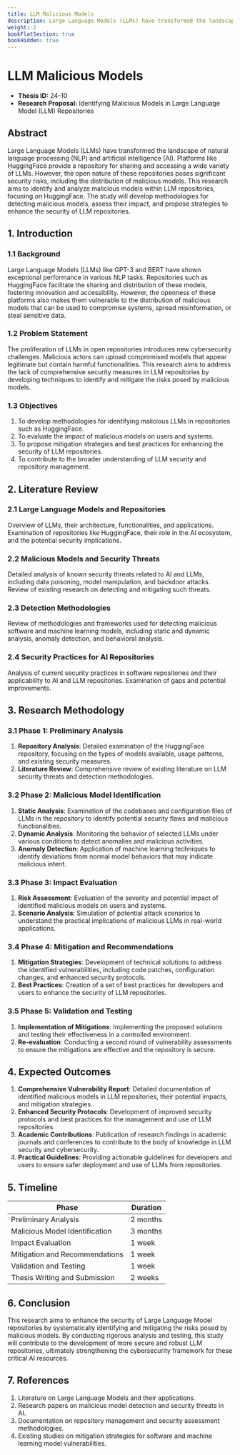 ```yaml
---
title: LLM Malicious Models
description: Large Language Models (LLMs) have transformed the landscape of natural language processing (NLP) and artificial intelligence (AI). Platforms like HuggingFace provide a repository for sharing and accessing a wide variety of LLMs. However, the open nature of these repositories poses significant security risks, including the distribution of malicious models. This research aims to identify and analyze malicious models within LLM repositories, focusing on HuggingFace. The study will develop methodologies for detecting malicious models, assess their impact, and propose strategies to enhance the security of LLM repositories.
weight: 2
bookFlatSection: true
bookHidden: true
---
```


# LLM Malicious Models

- **Thesis ID:** 24-10
- **Research Proposal:** Identifying Malicious Models in Large Language Model (LLM) Repositories

## Abstract

Large Language Models (LLMs) have transformed the landscape of natural language processing (NLP) and artificial intelligence (AI). Platforms like HuggingFace provide a repository for sharing and accessing a wide variety of LLMs. However, the open nature of these repositories poses significant security risks, including the distribution of malicious models. This research aims to identify and analyze malicious models within LLM repositories, focusing on HuggingFace. The study will develop methodologies for detecting malicious models, assess their impact, and propose strategies to enhance the security of LLM repositories.

## 1. Introduction

### 1.1 Background

Large Language Models (LLMs) like GPT-3 and BERT have shown exceptional performance in various NLP tasks. Repositories such as HuggingFace facilitate the sharing and distribution of these models, fostering innovation and accessibility. However, the openness of these platforms also makes them vulnerable to the distribution of malicious models that can be used to compromise systems, spread misinformation, or steal sensitive data.

### 1.2 Problem Statement

The proliferation of LLMs in open repositories introduces new cybersecurity challenges. Malicious actors can upload compromised models that appear legitimate but contain harmful functionalities. This research aims to address the lack of comprehensive security measures in LLM repositories by developing techniques to identify and mitigate the risks posed by malicious models.

### 1.3 Objectives

1. To develop methodologies for identifying malicious LLMs in repositories such as HuggingFace.
2. To evaluate the impact of malicious models on users and systems.
3. To propose mitigation strategies and best practices for enhancing the security of LLM repositories.
4. To contribute to the broader understanding of LLM security and repository management.

## 2. Literature Review

### 2.1 Large Language Models and Repositories

Overview of LLMs, their architecture, functionalities, and applications. Examination of repositories like HuggingFace, their role in the AI ecosystem, and the potential security implications.

### 2.2 Malicious Models and Security Threats

Detailed analysis of known security threats related to AI and LLMs, including data poisoning, model manipulation, and backdoor attacks. Review of existing research on detecting and mitigating such threats.

### 2.3 Detection Methodologies

Review of methodologies and frameworks used for detecting malicious software and machine learning models, including static and dynamic analysis, anomaly detection, and behavioral analysis.

### 2.4 Security Practices for AI Repositories

Analysis of current security practices in software repositories and their applicability to AI and LLM repositories. Examination of gaps and potential improvements.

## 3. Research Methodology

### 3.1 Phase 1: Preliminary Analysis

1. **Repository Analysis**: Detailed examination of the HuggingFace repository, focusing on the types of models available, usage patterns, and existing security measures.
2. **Literature Review**: Comprehensive review of existing literature on LLM security threats and detection methodologies.

### 3.2 Phase 2: Malicious Model Identification

1. **Static Analysis**: Examination of the codebases and configuration files of LLMs in the repository to identify potential security flaws and malicious functionalities.
2. **Dynamic Analysis**: Monitoring the behavior of selected LLMs under various conditions to detect anomalies and malicious activities.
3. **Anomaly Detection**: Application of machine learning techniques to identify deviations from normal model behaviors that may indicate malicious intent.

### 3.3 Phase 3: Impact Evaluation

1. **Risk Assessment**: Evaluation of the severity and potential impact of identified malicious models on users and systems.
2. **Scenario Analysis**: Simulation of potential attack scenarios to understand the practical implications of malicious LLMs in real-world applications.

### 3.4 Phase 4: Mitigation and Recommendations

1. **Mitigation Strategies**: Development of technical solutions to address the identified vulnerabilities, including code patches, configuration changes, and enhanced security protocols.
2. **Best Practices**: Creation of a set of best practices for developers and users to enhance the security of LLM repositories.

### 3.5 Phase 5: Validation and Testing

1. **Implementation of Mitigations**: Implementing the proposed solutions and testing their effectiveness in a controlled environment.
2. **Re-evaluation**: Conducting a second round of vulnerability assessments to ensure the mitigations are effective and the repository is secure.

## 4. Expected Outcomes

1. **Comprehensive Vulnerability Report**: Detailed documentation of identified malicious models in LLM repositories, their potential impacts, and mitigation strategies.
2. **Enhanced Security Protocols**: Development of improved security protocols and best practices for the management and use of LLM repositories.
3. **Academic Contributions**: Publication of research findings in academic journals and conferences to contribute to the body of knowledge in LLM security and cybersecurity.
4. **Practical Guidelines**: Providing actionable guidelines for developers and users to ensure safer deployment and use of LLMs from repositories.

## 5. Timeline

| Phase                        | Duration   |
|------------------------------|------------|
| Preliminary Analysis         | 2 months   |
| Malicious Model Identification| 3 months   |
| Impact Evaluation            | 1 week   |
| Mitigation and Recommendations| 1 week   |
| Validation and Testing       | 1 week   |
| Thesis Writing and Submission| 2 weeks    |

## 6. Conclusion

This research aims to enhance the security of Large Language Model repositories by systematically identifying and mitigating the risks posed by malicious models. By conducting rigorous analysis and testing, this study will contribute to the development of more secure and robust LLM repositories, ultimately strengthening the cybersecurity framework for these critical AI resources.

## 7. References

1. Literature on Large Language Models and their applications.
2. Research papers on malicious model detection and security threats in AI.
3. Documentation on repository management and security assessment methodologies.
4. Existing studies on mitigation strategies for software and machine learning model vulnerabilities.
